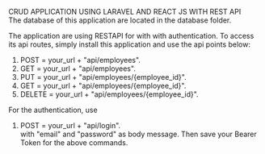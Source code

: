 CRUD APPLICATION USING LARAVEL AND REACT JS WITH REST API
<br>
The database of this application are located in the database folder.
<br>

The application are using RESTAPI for with with authentication. To access its api routes, simply install this application and use the api points below:

1. POST = your_url + "api/employees".<br>
2. GET = your_url + "api/employees".<br>
3. PUT = your_url + "api/employees/{employee_id}".<br>
4. GET = your_url + "api/employees/{employee_id}".<br>
4. DELETE = your_url + "api/employees/{employee_id}".<br>

For the authentication, use

1. POST = your_url + "api/login".<br>
with "email" and "password" as body message. Then save your Bearer Token for the above commands.
